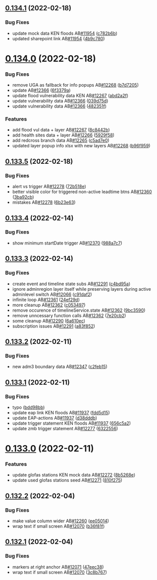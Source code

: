 ## [0.134.1](https://github.com/rodekruis/IBF-system/compare/v0.134.0...v0.134.1) (2022-02-18)


### Bug Fixes

* update mock data KEN floods AB[#11954](https://github.com/rodekruis/IBF-system/issues/11954) ([c782b6b](https://github.com/rodekruis/IBF-system/commit/c782b6b2aa477e7cd9312fbe3a35a2439f452049))
* updated sharepoint link AB[#11954](https://github.com/rodekruis/IBF-system/issues/11954) ([4b9c780](https://github.com/rodekruis/IBF-system/commit/4b9c7805e912616a5db675867dda96b1e861cc48))



# [0.134.0](https://github.com/rodekruis/IBF-system/compare/v0.133.5...v0.134.0) (2022-02-18)


### Bug Fixes

* remove UGA as fallback for info popups AB[#12268](https://github.com/rodekruis/IBF-system/issues/12268) ([b7d7205](https://github.com/rodekruis/IBF-system/commit/b7d720579c269e1902e9907fced630658d77e3df))
* update AB[#12366](https://github.com/rodekruis/IBF-system/issues/12366) ([6f3379a](https://github.com/rodekruis/IBF-system/commit/6f3379aa0e2c2787687be40a43d1af5f0386d87c))
* update flood vulnerability data KEN AB[#12267](https://github.com/rodekruis/IBF-system/issues/12267) ([abd2a2f](https://github.com/rodekruis/IBF-system/commit/abd2a2f2f5d3e7140213bb6c2d5f9a0caeb23514))
* update vulnerability data AB[#12366](https://github.com/rodekruis/IBF-system/issues/12366) ([039d75d](https://github.com/rodekruis/IBF-system/commit/039d75d580c51ee2782801a87c6e586df362eec8))
* update vulnerability data AB[#12366](https://github.com/rodekruis/IBF-system/issues/12366) ([482351f](https://github.com/rodekruis/IBF-system/commit/482351fcf08baed78137ba55e32ef2dd97328186))


### Features

* add flood vul data + layer AB[#12267](https://github.com/rodekruis/IBF-system/issues/12267) ([8c8442b](https://github.com/rodekruis/IBF-system/commit/8c8442b148fea4c1208007aa2d394a5cced9a5d2))
* add health sites data + layer AB[#12266](https://github.com/rodekruis/IBF-system/issues/12266) ([5929f58](https://github.com/rodekruis/IBF-system/commit/5929f58cf544e6a8ac1ac8c109cd2972fd1a4bbb))
* add redcross branch data AB[#12265](https://github.com/rodekruis/IBF-system/issues/12265) ([c5ad7e0](https://github.com/rodekruis/IBF-system/commit/c5ad7e0c9b0319d8a8aff990666d6ac0649e7adb))
* updated layer popup info xlsx with new layers AB[#12268](https://github.com/rodekruis/IBF-system/issues/12268) ([b96f959](https://github.com/rodekruis/IBF-system/commit/b96f959f2b51f2777bbc6c0a60756d8a9a90fb57))



## [0.133.5](https://github.com/rodekruis/IBF-system/compare/v0.133.4...v0.133.5) (2022-02-18)


### Bug Fixes

* alert vs trigger AB[#12278](https://github.com/rodekruis/IBF-system/issues/12278) ([72b518e](https://github.com/rodekruis/IBF-system/commit/72b518e078fe27089b60d2f514721de22bf112ce))
* better visible color for triggered non-active leadtime btns AB[#12360](https://github.com/rodekruis/IBF-system/issues/12360) ([3ba92cb](https://github.com/rodekruis/IBF-system/commit/3ba92cba447906bcbb26cc98fd595a1f6ebef8e0))
* mistakes AB[#12278](https://github.com/rodekruis/IBF-system/issues/12278) ([6b23e63](https://github.com/rodekruis/IBF-system/commit/6b23e63d087261abeb1ca880b27fe76339a4a42d))



## [0.133.4](https://github.com/rodekruis/IBF-system/compare/v0.133.3...v0.133.4) (2022-02-14)


### Bug Fixes

* show minimum startDate trigger AB[#12370](https://github.com/rodekruis/IBF-system/issues/12370) ([988a7c7](https://github.com/rodekruis/IBF-system/commit/988a7c7fd3fcab43e50aebab65fe7b7ec75c8716))



## [0.133.3](https://github.com/rodekruis/IBF-system/compare/v0.133.2...v0.133.3) (2022-02-14)


### Bug Fixes

* create event and timeline state subs AB[#12291](https://github.com/rodekruis/IBF-system/issues/12291) ([c4bd95a](https://github.com/rodekruis/IBF-system/commit/c4bd95a7bcab1fb7c1312efedb1c123c1de0db73))
* ignore adminregion layer itself while preserving layers during active adminlevel switch AB[#12066](https://github.com/rodekruis/IBF-system/issues/12066) ([c91daf2](https://github.com/rodekruis/IBF-system/commit/c91daf286f6a023978327a5733e7c4fa014fed5f))
* infinite loop AB[#12361](https://github.com/rodekruis/IBF-system/issues/12361) ([24ef29d](https://github.com/rodekruis/IBF-system/commit/24ef29d701b4d07212dddb1ce0134a90540637f4))
* more cleanup AB[#12362](https://github.com/rodekruis/IBF-system/issues/12362) ([c053497](https://github.com/rodekruis/IBF-system/commit/c053497c0e91d06cd34485722bd1a224216f5e39))
* remove occurence of timelineService.state AB[#12362](https://github.com/rodekruis/IBF-system/issues/12362) ([9bc3590](https://github.com/rodekruis/IBF-system/commit/9bc359037070ae15dbfc53fd582231ba371845f8))
* remove unncessary function calls AB[#12362](https://github.com/rodekruis/IBF-system/issues/12362) ([7e20cb2](https://github.com/rodekruis/IBF-system/commit/7e20cb2f73b285cdba9a245ba263b935cfe6e01c))
* some cleanup AB[#12290](https://github.com/rodekruis/IBF-system/issues/12290) ([6a610ec](https://github.com/rodekruis/IBF-system/commit/6a610eccb0e628b4219ba80786dcdc1b46dedfae))
* subscription issues AB[#12291](https://github.com/rodekruis/IBF-system/issues/12291) ([a83f852](https://github.com/rodekruis/IBF-system/commit/a83f8522e3fe81f5a06d513a572a404e0a3d8fcd))



## [0.133.2](https://github.com/rodekruis/IBF-system/compare/v0.133.1...v0.133.2) (2022-02-11)


### Bug Fixes

* new adm3 boundary data AB[#12347](https://github.com/rodekruis/IBF-system/issues/12347) ([c2feb15](https://github.com/rodekruis/IBF-system/commit/c2feb154300acd7e0d5c5302edf87a29a20b7e83))



## [0.133.1](https://github.com/rodekruis/IBF-system/compare/v0.133.0...v0.133.1) (2022-02-11)


### Bug Fixes

* typo ([bdd98bb](https://github.com/rodekruis/IBF-system/commit/bdd98bb5e8d62c088fbb5162605f53c90feb8e0b))
* update eap link KEN floods AB[#11937](https://github.com/rodekruis/IBF-system/issues/11937) ([fdd5d15](https://github.com/rodekruis/IBF-system/commit/fdd5d15af08366deb70512c0234bab42c245c2df))
* update EAP-actions AB[#11937](https://github.com/rodekruis/IBF-system/issues/11937) ([d38dddb](https://github.com/rodekruis/IBF-system/commit/d38dddbbc591e1dbcdb1b52020e0afe38f89817c))
* update trigger statement KEN floods AB[#11937](https://github.com/rodekruis/IBF-system/issues/11937) ([656c5a2](https://github.com/rodekruis/IBF-system/commit/656c5a2e06a9b29dd59f9925f0e578b71befe587))
* update zmb trigger statement AB[#12277](https://github.com/rodekruis/IBF-system/issues/12277) ([6322556](https://github.com/rodekruis/IBF-system/commit/632255625c6a2db6c62a34554a52ef1803995fea))



# [0.133.0](https://github.com/rodekruis/IBF-system/compare/v0.132.2...v0.133.0) (2022-02-11)


### Features

* update glofas stations KEN mock data AB[#12272](https://github.com/rodekruis/IBF-system/issues/12272) ([8b5268e](https://github.com/rodekruis/IBF-system/commit/8b5268e823740f4bdb0751f48b732f43e75f4866))
* update used glofas stations seed AB[#12271](https://github.com/rodekruis/IBF-system/issues/12271) ([810f275](https://github.com/rodekruis/IBF-system/commit/810f2759fed371900f9313537c935b3b0d1b33c8))



## [0.132.2](https://github.com/rodekruis/IBF-system/compare/v0.132.1...v0.132.2) (2022-02-04)


### Bug Fixes

* make value column wider AB[#12260](https://github.com/rodekruis/IBF-system/issues/12260) ([ee05014](https://github.com/rodekruis/IBF-system/commit/ee05014d0d08a4be7b2018750f790dd33a4fc499))
* wrap text if small screen AB[#12070](https://github.com/rodekruis/IBF-system/issues/12070) ([b36f81f](https://github.com/rodekruis/IBF-system/commit/b36f81f0dd7991a65d4f4e66c9f72e534cb91897))



## [0.132.1](https://github.com/rodekruis/IBF-system/compare/v0.132.0...v0.132.1) (2022-02-04)


### Bug Fixes

* markers at right anchor AB[#12071](https://github.com/rodekruis/IBF-system/issues/12071) ([47eec38](https://github.com/rodekruis/IBF-system/commit/47eec3819da89df45c2d1633192e638b2cfadd85))
* wrap text if small screen AB[#12070](https://github.com/rodekruis/IBF-system/issues/12070) ([3c8b767](https://github.com/rodekruis/IBF-system/commit/3c8b767195cada39d52c5032709324a579ed2ee9))




